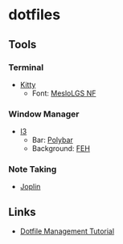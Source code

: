 # dotfiles

## Tools
### Terminal
- [Kitty](https://sw.kovidgoyal.net/kitty/)
    - Font: [MesloLGS NF](https://github.com/romkatv/powerlevel10k/blob/master/font.md)
### Window Manager
- [I3](https://i3wm.org/)
    - Bar: [Polybar](https://github.com/polybar/polybar)
    - Background: [FEH](https://feh.finalrewind.org/)
### Note Taking
- [Joplin](https://joplinapp.org/)

## Links
- [Dotfile Management Tutorial](https://www.atlassian.com/git/tutorials/dotfiles)
